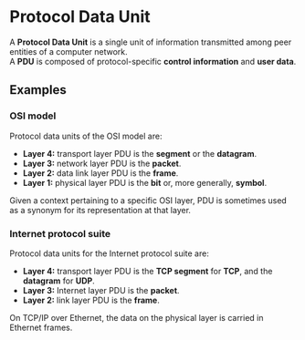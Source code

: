 # Protocol Data Unit

A **Protocol Data Unit** is a single unit of information transmitted among peer entities of a computer network.<br>
A **PDU** is composed of protocol-specific **control information** and **user data**.

## Examples

### OSI model

Protocol data units of the OSI model are:

- **Layer 4:** transport layer PDU is the **segment** or the **datagram**.
- **Layer 3:** network layer PDU is the **packet**.
- **Layer 2:** data link layer PDU is the **frame**.
- **Layer 1:** physical layer PDU is the **bit** or, more generally, **symbol**.

Given a context pertaining to a specific OSI layer, PDU is sometimes used as a synonym for its representation at that layer.

### Internet protocol suite

Protocol data units for the Internet protocol suite are:

- **Layer 4:** transport layer PDU is the **TCP segment** for **TCP**, and the **datagram** for **UDP**.
- **Layer 3:** Internet layer PDU is the **packet**.
- **Layer 2:** link layer PDU is the **frame**.

On TCP/IP over Ethernet, the data on the physical layer is carried in Ethernet frames.
